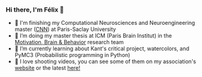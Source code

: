 ### Hi there, I'm Félix 👋


- 🧠 I'm finishing my Computational Neurosciences and Neuroengineering master ([CNN](https://www.universite-paris-saclay.fr/formation/master/biologie-sante/m2-computational-neurosciences-and-neuroengineering)) at Paris-Saclay University
- 🔭 I’m doing my master thesis at ICM (Paris Brain Institut) in the [Motivation, Brain & Behavior](https://sites.google.com/site/motivationbrainbehavior/) research team
- 🌱 I’m currently learning about Kant's critical project, watercolors, and PyMC3 (Probabilistic programming in Python)
- 🎥 I love shooting videos, you can see some of them on my association's [website](https://hyris.tv/) or the latest [here!](https://www.youtube.com/watch?v=_mpLBkI9SDM)
